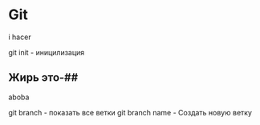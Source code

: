 # Git

i hacer

git init - иницилизация

## Жирь это-##

aboba

git branch - показать все ветки
git branch name - Создать новую ветку